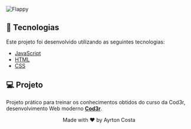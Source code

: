 ![Flappy](https://github.com/AyrtonCosta/FlappyBird/blob/main/public/flappy.gif)

## 🧪 Tecnologias

Este projeto foi desenvolvido utilizando as seguintes tecnologias:

- [JavaScript](http://ww1.javascript.org/)
- [HTML](https://developer.mozilla.org/pt-BR/docs/Web/HTML)
- [CSS](https://developer.mozilla.org/pt-BR/docs/Web/CSS)



## 💻 Projeto


Projeto prático para treinar os conhecimentos obtidos do curso da Cod3r, desenvolvimento Web moderno **[Cod3r](https://www.cod3r.com.br/)**.




<p align="center">Made with ♥ by Ayrton Costa</p>       
